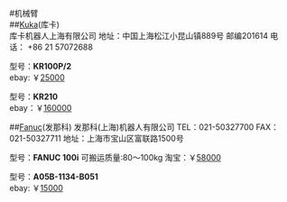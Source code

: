 #机械臂  
##[Kuka](http://www.kuka-robotics.com/zh/)(库卡)    
库卡机器人上海有限公司	地址：中国上海松江小昆山镇889号 邮编201614 电话： +86 21 57072688   

型号：**KR100P/2**           
ebay: ￥[25000](http://www.ebay.com/itm/Kuka-Roboter-KR100P-2-Robot-Arm-w-KRC1A-Controller-and-Teach-Pendant-/271597116926?pt=LH_DefaultDomain_0&hash=item3f3c731dfe)         

型号：**KR210**   
ebay：￥[160000](http://www.ebay.com/itm/KUKA-KR210-Robot-w-KRC2-Control-system-KRC2-Controller-Pendant-Complete-/281541574071?pt=LH_DefaultDomain_0&hash=item418d2f7db7)      

##[Fanuc](http://www.shanghai-fanuc.com.cn/)(发那科) 
发那科(上海)机器人有限公司  TEL：021-50327700   FAX：021-50327711    地址：上海市宝山区富联路1500号

型号：**FANUC 100i** 
可搬运质量:80～100kg
淘宝：￥[58000](http://item.taobao.com/item.htm?spm=a230r.1.14.208.mAynC8&id=35527127391&ns=1&abbucket=16&_u=ffdpsdu2cd0#detail)     


型号：**A05B-1134-B051**     
ebay: ￥[15000](http://www.ebay.com/itm/FANUC-A05B-1134-B051-LR-MATE-100i-HIGH-SPEED-ROBOT-ARM-W-A05B-2330-B007-R-J2-/281625345440?pt=LH_DefaultDomain_0&hash=item41922dbda0)    
